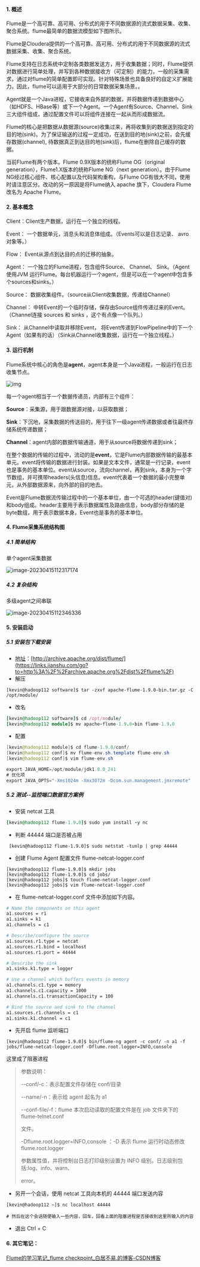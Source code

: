 #### 1. 概述

Flume是一个高可靠、高可用、分布式的用于不同数据源的流式数据采集、收集、聚合系统。flume最简单的数据流模型如下图所示。

Flume是Cloudera提供的一个高可靠、高可用、分布式的用于不同数据源的流式数据采集、收集、聚合系统。

Flume支持在日志系统中定制各类数据发送方，用于收集数据；同时，Flume提供对数据进行简单处理，并写到各种数据接收方（可定制）的能力，一般的采集需求，通过对flume的简单配置即可实现。针对特殊场景也具备良好的自定义扩展能力。因此，flume可以适用于大部分的日常数据采集场景。。

Agent就是一个Java进程，它接收来自外部的数据，并将数据传递到数据中心（如HDFS、HBase等）或下一个Agent。一个Agent有Source、Channel、Sink三大组件组成，通过配置文件可以将组件连接在一起从而形成数据流。

Flume的核心是把数据从数据源(source)收集过来，再将收集到的数据送到指定的目的地(sink)。为了保证输送的过程一定成功，在送到目的地(sink)之前，会先缓存数据(channel), 待数据真正到达目的地(sink)后，flume在删除自己缓存的数据。

当前Flume有两个版本。Flume 0.9X版本的统称Flume OG（original generation），Flume1.X版本的统称Flume NG（next generation）。由于Flume NG经过核心组件、核心配置以及代码架构重构，与Flume OG有很大不同，使用时请注意区分。改动的另一原因是将Flume纳入 apache 旗下，Cloudera Flume 改名为 Apache Flume。

#### 2. 基本概念

Client：Client生产数据，运行在一个独立的线程。

Event： 一个数据单元，消息头和消息体组成。（Events可以是日志记录、 avro 对象等。）

Flow： Event从源点到达目的点的迁移的抽象。

Agent： 一个独立的Flume进程，包含组件Source、 Channel、 Sink。（Agent使用JVM 运行Flume。每台机器运行一个agent，但是可以在一个agent中包含多个sources和sinks。）

Source： 数据收集组件。（source从Client收集数据，传递给Channel）

Channel： 中转Event的一个临时存储，保存由Source组件传递过来的Event。（Channel连接 sources 和 sinks ，这个有点像一个队列。）

Sink： 从Channel中读取并移除Event， 将Event传递到FlowPipeline中的下一个Agent（如果有的话）（Sink从Channel收集数据，运行在一个独立线程。）

#### 3. 运行机制

Flume系统中核心的角色是**agent**，agent本身是一个Java进程，一般运行在日志收集节点。

![img](https://static-resource-yang.oss-cn-shenzhen.aliyuncs.com/typora_pic/202304151105476.jpeg)

每一个agent相当于一个数据传递员，内部有三个组件：

**Source**：采集源，用于跟数据源对接，以获取数据；

**Sink**：下沉地，采集数据的传送目的，用于往下一级agent传递数据或者往最终存储系统传递数据；

**Channel**：agent内部的数据传输通道，用于从source将数据传递到sink；

在整个数据的传输的过程中，流动的是**event**，它是Flume内部数据传输的最基本单元。event将传输的数据进行封装。如果是文本文件，通常是一行记录，event也是事务的基本单位。event从source，流向channel，再到sink，本身为一个字节数组，并可携带headers(头信息)信息。event代表着一个数据的最小完整单元，从外部数据源来，向外部的目的地去。

Event是Flume数据流传输过程中的一个基本单位，由一个可选的header(键值对)和body组成。header主要用于表示数据属性及路由信息，body部分存储的是byte数组，用于表示数据本身。Event也是事务的基本单位。

#### 4. Flume采集系统结构图

##### 4.1 简单结构

单个agent采集数据

![image-20230415112317174](https://static-resource-yang.oss-cn-shenzhen.aliyuncs.com/typora_pic/202304151123197.png)

##### 4.2 复杂结构

多级agent之间串联

![image-20230415112346336](https://static-resource-yang.oss-cn-shenzhen.aliyuncs.com/typora_pic/202304151123368.png)

#### 5. 安装启动

##### 5.1 安装包下载安装

- [地址](https://links.jianshu.com/go?to=http%3A%2F%2Farchive.apache.org%2Fdist%2Fflume%2F)：[http://archive.apache.org/dist/flume/](https://links.jianshu.com/go?to=http%3A%2F%2Farchive.apache.org%2Fdist%2Fflume%2F)
- 解压

```shell
[kevin@hadoop112 software]$ tar -zxvf apache-flume-1.9.0-bin.tar.gz -C /opt/module/
```

- 改名

```ruby
[kevin@hadoop112 software]$ cd /opt/module/
[kevin@hadoop112 module]$ mv apache-flume-1.9.0-bin flume-1.9.0
```

- 配置

```java
[kevin@hadoop112 module]$ cd flume-1.9.0/conf/
[kevin@hadoop112 conf]$ mv flume-env.sh.template flume-env.sh
[kevin@hadoop112 conf]$ vim flume-env.sh

export JAVA_HOME=/opt/module/jdk1.8.0_241
# 优化项
export JAVA_OPTS="-Xms1024m -Xmx3072m -Dcom.sun.management.jmxremote"
```

##### 5.2 测试--监控端口数据官方案例

- 安装 netcat 工具

```ruby
[kevin@hadoop112 flume-1.9.0]$ sudo yum install -y nc
```

- 判断 44444 端口是否被占用

```shell
 [kevin@hadoop112 flume-1.9.0]$ sudo netstat -tunlp | grep 44444
```

- 创建 Flume Agent 配置文件 flume-netcat-logger.conf

```shell
[kevin@hadoop112 flume-1.9.0]$ mkdir jobs
[kevin@hadoop112 flume-1.9.0]$ cd jobs/
[kevin@hadoop112 jobs]$ touch flume-netcat-logger.conf
[kevin@hadoop112 jobs]$ vim flume-netcat-logger.conf
```

- 在 flume-netcat-logger.conf 文件中添加如下内容。

```sh
# Name the components on this agent
a1.sources = r1
a1.sinks = k1
a1.channels = c1

# Describe/configure the source
a1.sources.r1.type = netcat
a1.sources.r1.bind = localhost
a1.sources.r1.port = 44444

# Describe the sink
a1.sinks.k1.type = logger

# Use a channel which buffers events in memory
a1.channels.c1.type = memory
a1.channels.c1.capacity = 1000
a1.channels.c1.transactionCapacity = 100

# Bind the source and sink to the channel
a1.sources.r1.channels = c1
a1.sinks.k1.channel = c1
```

- 先开启 flume 监听端口

```shell
[kevin@hadoop112 flume-1.9.0]$ bin/flume-ng agent -c conf/ -n a1 -f jobs/flume-netcat-logger.conf -Dflume.root.logger=INFO,console
```

这里成了阻塞进程

> 参数说明：
>
> --conf/-c：表示配置文件存储在 conf/目录
>
> --name/-n：表示给 agent 起名为 a1
>
> --conf-file/-f：flume 本次启动读取的配置文件是在 job 文件夹下的 flume-telnet.conf
>
> 文件。
>
> -Dflume.root.logger=INFO,console ：-D 表示 flume 运行时动态修改 flume.root.logger
>
> 参数属性值，并将控制台日志打印级别设置为 INFO 级别。日志级别包括:log、info、warn、
>
> error。

- 另开一个会话，使用 netcat 工具向本机的 44444 端口发送内容

```shell
[kevin@hadoop112 ~]$ nc localhost 44444

# 然后在这个会话随便输入一些内容，回车，回看上面的阻塞进程是否接收到这里所输入的内容
```

- 退出 Ctrl + C



#### 6. 其它笔记：

[Flume的学习笔记_flume checkpoint_白居不易.的博客-CSDN博客](https://blog.csdn.net/weixin_45866849/article/details/125729411)
